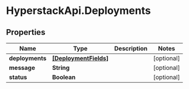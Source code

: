 # HyperstackApi.Deployments

## Properties

Name | Type | Description | Notes
------------ | ------------- | ------------- | -------------
**deployments** | [**[DeploymentFields]**](DeploymentFields.md) |  | [optional] 
**message** | **String** |  | [optional] 
**status** | **Boolean** |  | [optional] 


